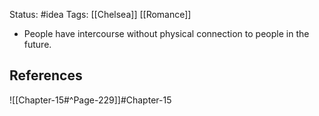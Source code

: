 Status: #idea
Tags: [[Chelsea]] [[Romance]]

* People have intercourse without physical connection to people in the future.

## References

![[Chapter-15#^Page-229]]#Chapter-15